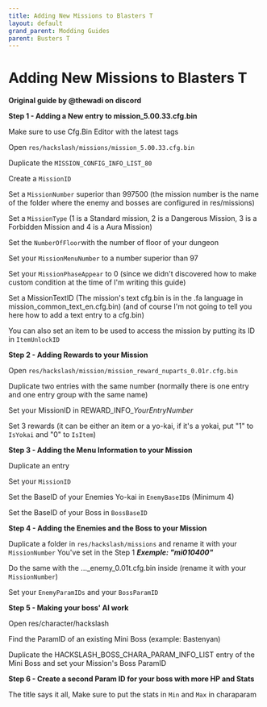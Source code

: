 ```yaml
---
title: Adding New Missions to Blasters T
layout: default
grand_parent: Modding Guides
parent: Busters T
---
```


# Adding New Missions to Blasters T
**Original guide by @thewadi on discord**

**Step 1 - Adding a New entry to mission_5.00.33.cfg.bin**

Make sure to use Cfg.Bin Editor with the latest tags

Open `res/hackslash/missions/mission_5.00.33.cfg.bin`

Duplicate the `MISSION_CONFIG_INFO_LIST_80`

Create a `MissionID`

Set a `MissionNumber` superior than 997500 (the mission number is the name of the folder where the enemy and bosses are configured in res/missions)

Set a `MissionType` (1 is a Standard mission, 2 is a Dangerous Mission, 3 is a Forbidden Mission and 4 is a Aura Mission)

Set the `NumberOfFloor`with the number of floor of your dungeon

Set your `MissionMenuNumber` to a number superior than 97

Set your `MissionPhaseAppear` to 0 (since we didn't discovered how to make custom condition at the time of I'm writing this guide)

Set a MissionTextID (The mission's text cfg.bin is in the .fa language in mission_common_text_en.cfg.bin) (and of course I'm not going to tell you here how to add a text entry to a cfg.bin)

You can also set an item to be used to access the mission by putting its ID in `ItemUnlockID`

**Step 2 - Adding Rewards to your Mission**

Open `res/hackslash/mission/mission_reward_nuparts_0.01r.cfg.bin`

Duplicate two entries with the same number (normally there is one entry and one entry group with the same name)

Set your MissionID in REWARD_INFO_*YourEntryNumber*

Set 3 rewards (it can be either an item or a yo-kai, if it's a yokai, put "1" to `IsYokai` and "0" to `IsItem`)

**Step 3 - Adding the Menu Information to your Mission**

Duplicate an entry

Set your `MissionID`

Set the BaseID of your Enemies Yo-kai in `EnemyBaseID`s (Minimum 4)

Set the BaseID of your Boss in `BossBaseID`

**Step 4 - Adding the Enemies and the Boss to your Mission**

Duplicate a folder in `res/hackslash/missions` and rename it with your `MissionNumber` You've set in the Step 1 ***Exemple: "mi010400"***

Do the same with the ..._enemy_0.01t.cfg.bin inside (rename it with your `MissionNumber`)

Set your `EnemyParamIDs` and your `BossParamID`

**Step 5 - Making your boss' AI work**

Open res/character/hackslash

Find the ParamID of an existing Mini Boss (example: Bastenyan)

Duplicate the HACKSLASH_BOSS_CHARA_PARAM_INFO_LIST entry of the Mini Boss and set your Mission's Boss ParamID

**Step 6 - Create a second Param ID for your boss with more HP and Stats**

The title says it all, Make sure to put the stats in `Min` and `Max` in charaparam
